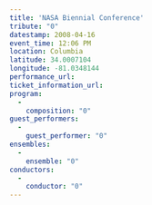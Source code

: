```yaml
---
title: 'NASA Biennial Conference'
tribute: "0"
datestamp: 2008-04-16
event_time: 12:06 PM
location: Columbia
latitude: 34.0007104
longitude: -81.0348144
performance_url: 
ticket_information_url: 
program: 
  -
    composition: "0"
guest_performers: 
  -
    guest_performer: "0"
ensembles: 
  -
    ensemble: "0"
conductors: 
  -
    conductor: "0"
---
```

